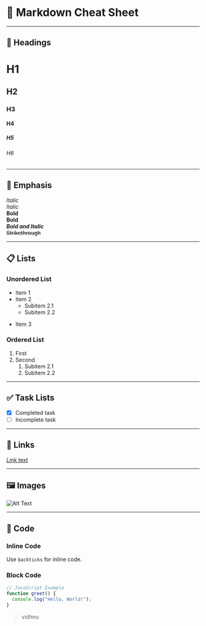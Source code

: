 # 🧾 Markdown Cheat Sheet

---

## 📌 Headings
# H1
## H2
### H3
#### H4
##### H5
###### H6

---

## 📝 Emphasis
*Italic*  
_Italic_  
**Bold**  
__Bold__  
***Bold and Italic***  
~~Strikethrough~~

---

## 📋 Lists

### Unordered List
- Item 1
- Item 2
  - Subitem 2.1
  - Subitem 2.2
* Item 3

### Ordered List
1. First
2. Second
   1. Subitem 2.1
   2. Subitem 2.2

---

## ✅ Task Lists
- [x] Completed task
- [ ] Incomplete task

---

## 🔗 Links
[Link text](https://example.com)

---

## 🖼️ Images
![Alt Text](https://via.placeholder.com/150)

---

## 🧾 Code

### Inline Code
Use `backticks` for inline code.

### Block Code
```js
// JavaScript Example
function greet() {
  console.log("Hello, World!");
}
```
>vidhnu
